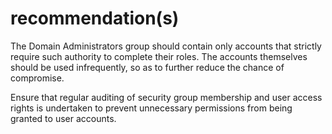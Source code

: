 # recommendation(s)

The Domain Administrators group should contain only accounts that strictly require such authority to complete their roles. The accounts themselves should be used infrequently, so as to further reduce the chance of compromise. 

Ensure that regular auditing of security group membership and user access rights is undertaken to prevent unnecessary permissions from being granted to user accounts.
 